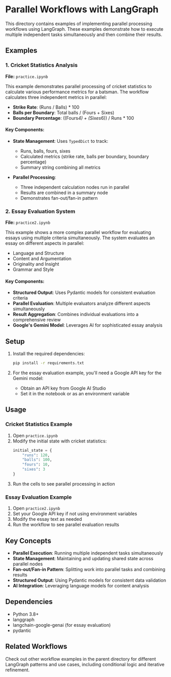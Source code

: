# Parallel Workflows with LangGraph

This directory contains examples of implementing parallel processing workflows using LangGraph. These examples demonstrate how to execute multiple independent tasks simultaneously and then combine their results.

## Examples

### 1. Cricket Statistics Analysis
**File:** `practice.ipynb`

This example demonstrates parallel processing of cricket statistics to calculate various performance metrics for a batsman. The workflow calculates three independent metrics in parallel:

- **Strike Rate**: (Runs / Balls) * 100
- **Balls per Boundary**: Total balls / (Fours + Sixes)
- **Boundary Percentage**: ((Fours*4) + (Sixes*6)) / Runs * 100

#### Key Components:
- **State Management**: Uses `TypedDict` to track:
  - Runs, balls, fours, sixes
  - Calculated metrics (strike rate, balls per boundary, boundary percentage)
  - Summary string combining all metrics

- **Parallel Processing**:
  - Three independent calculation nodes run in parallel
  - Results are combined in a summary node
  - Demonstrates fan-out/fan-in pattern

### 2. Essay Evaluation System
**File:** `practice2.ipynb`

This example shows a more complex parallel workflow for evaluating essays using multiple criteria simultaneously. The system evaluates an essay on different aspects in parallel:

- Language and Structure
- Content and Argumentation
- Originality and Insight
- Grammar and Style

#### Key Components:
- **Structured Output**: Uses Pydantic models for consistent evaluation criteria
- **Parallel Evaluation**: Multiple evaluators analyze different aspects simultaneously
- **Result Aggregation**: Combines individual evaluations into a comprehensive review
- **Google's Gemini Model**: Leverages AI for sophisticated essay analysis

## Setup

1. Install the required dependencies:
   ```bash
   pip install -r requirements.txt
   ```

2. For the essay evaluation example, you'll need a Google API key for the Gemini model:
   - Obtain an API key from Google AI Studio
   - Set it in the notebook or as an environment variable

## Usage

### Cricket Statistics Example
1. Open `practice.ipynb`
2. Modify the initial state with cricket statistics:
   ```python
   initial_state = {
       "runs": 120,
       "balls": 100,
       "fours": 10,
       "sixes": 3
   }
   ```
3. Run the cells to see parallel processing in action

### Essay Evaluation Example
1. Open `practice2.ipynb`
2. Set your Google API key if not using environment variables
3. Modify the essay text as needed
4. Run the workflow to see parallel evaluation results

## Key Concepts

- **Parallel Execution**: Running multiple independent tasks simultaneously
- **State Management**: Maintaining and updating shared state across parallel nodes
- **Fan-out/Fan-in Pattern**: Splitting work into parallel tasks and combining results
- **Structured Output**: Using Pydantic models for consistent data validation
- **AI Integration**: Leveraging language models for content analysis

## Dependencies

- Python 3.8+
- langgraph
- langchain-google-genai (for essay evaluation)
- pydantic

## Related Workflows

Check out other workflow examples in the parent directory for different LangGraph patterns and use cases, including conditional logic and iterative refinement.
